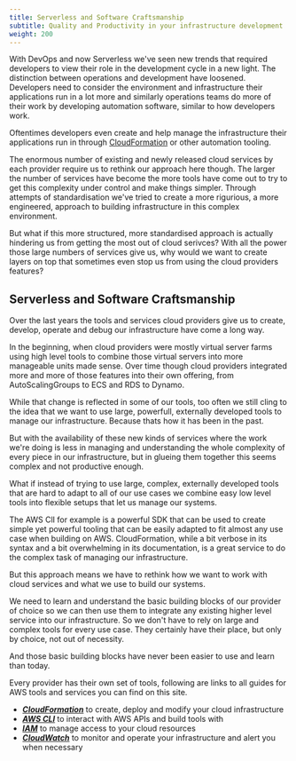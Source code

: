 ```yaml
---
title: Serverless and Software Craftsmanship
subtitle: Quality and Productivity in your infrastructure development
weight: 200
---
```


With DevOps and now Serverless we've seen new trends that required developers to view their role in the development cycle in a new light. The distinction between operations and development have loosened. Developers need to consider the environment and infrastructure their applications run in a lot more and similarly operations teams do more of their work by developing automation software, similar to how developers work.

Oftentimes developers even create and help manage the infrastructure their applications run in through [CloudFormation](TODO) or other automation tooling.

The enormous number of existing and newly released cloud services by each provider require us to rethink our approach here though. The larger the number of services have become the more tools have come out to try to get this complexity under control and make things simpler. Through attempts of standardisation we've tried to create a more rigurious, a more engineered, approach to building infrastructure in this complex environment.

But what if this more structured, more standardised approach is actually hindering us from getting the most out of cloud serivces? With all the power those large numbers of services give us, why would we want to create layers on top that sometimes even stop us from using the cloud providers features?

## Serverless and Software Craftsmanship

Over the last years the tools and services cloud providers give us to create, develop, operate and debug our infrastructure have come a long way.

In the beginning, when cloud providers were mostly virtual server farms using high level tools to combine those virtual servers into more manageable units made sense. Over time though cloud providers integrated more and more of those features into their own offering, from AutoScalingGroups to ECS and RDS to Dynamo.

While that change is reflected in some of our tools, too often we still cling to the idea that we want to use large, powerfull, externally developed tools to manage our infrastructure. Because thats how it has been in the past.

But with the availability of these new kinds of services where the work we're doing is less in managing and understanding the whole complexity of every piece in our infrastructure, but in glueing them together this seems complex and not productive enough.

What if instead of trying to use large, complex, externally developed tools that are hard to adapt to all of our use cases we combine easy low level tools into flexible setups that let us manage our systems.

The AWS ClI for example is a powerful SDK that can be used to create simple yet powerful tooling that can be easily adapted to fit almost any use case when building on AWS. CloudFormation, while a bit verbose in its syntax and a bit overwhelming in its documentation, is a great service to do the complex task of managing our infrastructure.

But this approach means we have to rethink how we want to work with cloud services and what we use to build our systems.

We need to learn and understand the basic building blocks of our provider of choice so we can then use them to integrate any existing higher level service into our infrastructure. So we don't have to rely on large and complex tools for every use case. They certainly have their place, but only by choice, not out of necessity.

And those basic building blocks have never been easier to use and learn than today.

Every provider has their own set of tools, following are links to all guides for AWS tools and services you can find on this site.

* [***CloudFormation***](TODO) to create, deploy and modify your cloud infrastructure
* [***AWS CLI***](TODO) to interact with AWS APIs and build tools with
* [***IAM***](IAM) to manage access to your cloud resources
* [***CloudWatch***](CloudWatch) to monitor and operate your infrastructure and alert you when necessary